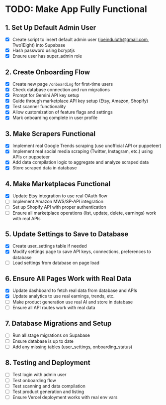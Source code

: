 # TODO: Make App Fully Functional

## 1. Set Up Default Admin User
- [x] Create script to insert default admin user (joeinduluth@gmail.com, Two1Eight) into Supabase
- [x] Hash password using bcryptjs
- [x] Ensure user has super_admin role

## 2. Create Onboarding Flow
- [x] Create new page `/onboarding` for first-time users
- [x] Check database connection and run migrations
- [x] Prompt for Gemini API key setup
- [x] Guide through marketplace API key setup (Etsy, Amazon, Shopify)
- [x] Test scanner functionality
- [x] Allow customization of feature flags and settings
- [x] Mark onboarding complete in user profile

## 3. Make Scrapers Functional
- [x] Implement real Google Trends scraping (use unofficial API or puppeteer)
- [x] Implement real social media scraping (Twitter, Instagram, etc.) using APIs or puppeteer
- [x] Add data compilation logic to aggregate and analyze scraped data
- [x] Store scraped data in database

## 4. Make Marketplaces Functional
- [x] Update Etsy integration to use real OAuth flow
- [ ] Implement Amazon MWS/SP-API integration
- [ ] Set up Shopify API with proper authentication
- [ ] Ensure all marketplace operations (list, update, delete, earnings) work with real APIs

## 5. Update Settings to Save to Database
- [x] Create user_settings table if needed
- [x] Modify settings page to save API keys, connections, preferences to database
- [ ] Load settings from database on page load

## 6. Ensure All Pages Work with Real Data
- [x] Update dashboard to fetch real data from database and APIs
- [x] Update analytics to use real earnings, trends, etc.
- [ ] Make product generation use real AI and store in database
- [ ] Ensure all API routes work with real data

## 7. Database Migrations and Setup
- [ ] Run all stage migrations on Supabase
- [ ] Ensure database is up to date
- [ ] Add any missing tables (user_settings, onboarding_status)

## 8. Testing and Deployment
- [ ] Test login with admin user
- [ ] Test onboarding flow
- [ ] Test scanning and data compilation
- [ ] Test product generation and listing
- [ ] Ensure Vercel deployment works with real env vars
